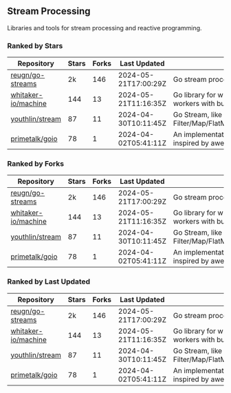## Stream Processing

Libraries and tools for stream processing and reactive programming.

### Ranked by Stars

| Repository | Stars | Forks | Last Updated | Description | 
|------------|-------|-------|--------------|-------------|
| [reugn/go-streams](https://github.com/reugn/go-streams) | 2k | 146 | 2024-05-21T17:00:29Z |  Go stream processing library. |
| [whitaker-io/machine](https://github.com/whitaker-io/machine) | 144 | 13 | 2024-05-21T11:16:35Z |  Go library for writing and generating stream workers with built in metrics and traceability. |
| [youthlin/stream](https://github.com/youthlin/stream) | 87 | 11 | 2024-04-30T10:11:45Z |  Go Stream, like Java 8 Stream: Filter/Map/FlatMap/Peek/Sorted/ForEach/Reduce... |
| [primetalk/goio](https://github.com/primetalk/goio) | 78 | 1 | 2024-04-02T05:41:11Z |  An implementation of IO, Stream, Fiber for Golang, inspired by awesome Scala libraries cats and fs2. |

### Ranked by Forks

| Repository | Stars | Forks | Last Updated | Description | 
|------------|-------|-------|--------------|-------------|
| [reugn/go-streams](https://github.com/reugn/go-streams) | 2k | 146 | 2024-05-21T17:00:29Z |  Go stream processing library. |
| [whitaker-io/machine](https://github.com/whitaker-io/machine) | 144 | 13 | 2024-05-21T11:16:35Z |  Go library for writing and generating stream workers with built in metrics and traceability. |
| [youthlin/stream](https://github.com/youthlin/stream) | 87 | 11 | 2024-04-30T10:11:45Z |  Go Stream, like Java 8 Stream: Filter/Map/FlatMap/Peek/Sorted/ForEach/Reduce... |
| [primetalk/goio](https://github.com/primetalk/goio) | 78 | 1 | 2024-04-02T05:41:11Z |  An implementation of IO, Stream, Fiber for Golang, inspired by awesome Scala libraries cats and fs2. |

### Ranked by Last Updated

| Repository | Stars | Forks | Last Updated | Description | 
|------------|-------|-------|--------------|-------------|
| [reugn/go-streams](https://github.com/reugn/go-streams) | 2k | 146 | 2024-05-21T17:00:29Z |  Go stream processing library. |
| [whitaker-io/machine](https://github.com/whitaker-io/machine) | 144 | 13 | 2024-05-21T11:16:35Z |  Go library for writing and generating stream workers with built in metrics and traceability. |
| [youthlin/stream](https://github.com/youthlin/stream) | 87 | 11 | 2024-04-30T10:11:45Z |  Go Stream, like Java 8 Stream: Filter/Map/FlatMap/Peek/Sorted/ForEach/Reduce... |
| [primetalk/goio](https://github.com/primetalk/goio) | 78 | 1 | 2024-04-02T05:41:11Z |  An implementation of IO, Stream, Fiber for Golang, inspired by awesome Scala libraries cats and fs2. |

